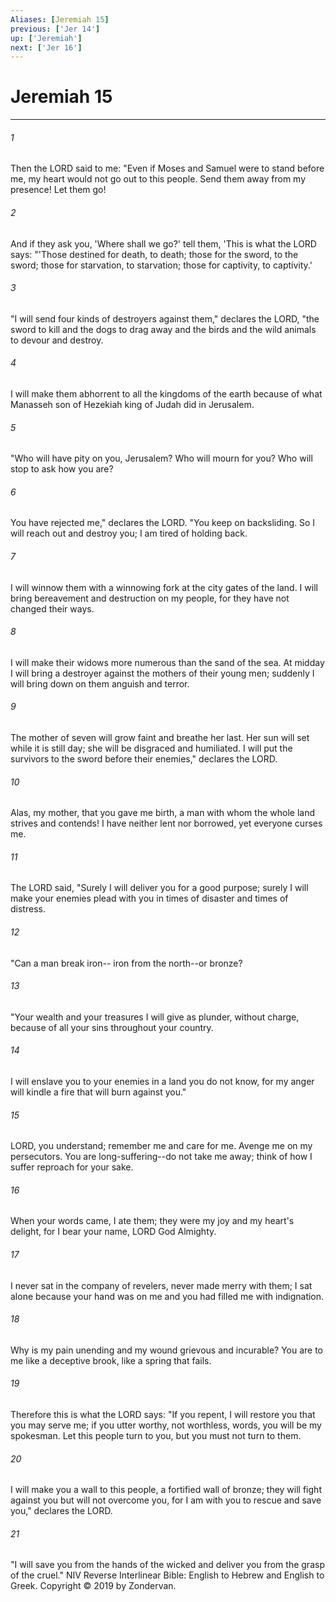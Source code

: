 ```yaml
---
Aliases: [Jeremiah 15]
previous: ['Jer 14']
up: ['Jeremiah']
next: ['Jer 16']
---
```

# Jeremiah 15

***


###### 1 
Then the LORD said to me: "Even if Moses and Samuel were to stand before me, my heart would not go out to this people. Send them away from my presence! Let them go! 

###### 2 
And if they ask you, 'Where shall we go?' tell them, 'This is what the LORD says: "'Those destined for death, to death; those for the sword, to the sword; those for starvation, to starvation; those for captivity, to captivity.' 

###### 3 
"I will send four kinds of destroyers against them," declares the LORD, "the sword to kill and the dogs to drag away and the birds and the wild animals to devour and destroy. 

###### 4 
I will make them abhorrent to all the kingdoms of the earth because of what Manasseh son of Hezekiah king of Judah did in Jerusalem. 

###### 5 
"Who will have pity on you, Jerusalem? Who will mourn for you? Who will stop to ask how you are? 

###### 6 
You have rejected me," declares the LORD. "You keep on backsliding. So I will reach out and destroy you; I am tired of holding back. 

###### 7 
I will winnow them with a winnowing fork at the city gates of the land. I will bring bereavement and destruction on my people, for they have not changed their ways. 

###### 8 
I will make their widows more numerous than the sand of the sea. At midday I will bring a destroyer against the mothers of their young men; suddenly I will bring down on them anguish and terror. 

###### 9 
The mother of seven will grow faint and breathe her last. Her sun will set while it is still day; she will be disgraced and humiliated. I will put the survivors to the sword before their enemies," declares the LORD. 

###### 10 
Alas, my mother, that you gave me birth, a man with whom the whole land strives and contends! I have neither lent nor borrowed, yet everyone curses me. 

###### 11 
The LORD said, "Surely I will deliver you for a good purpose; surely I will make your enemies plead with you in times of disaster and times of distress. 

###### 12 
"Can a man break iron-- iron from the north--or bronze? 

###### 13 
"Your wealth and your treasures I will give as plunder, without charge, because of all your sins throughout your country. 

###### 14 
I will enslave you to your enemies in a land you do not know, for my anger will kindle a fire that will burn against you." 

###### 15 
LORD, you understand; remember me and care for me. Avenge me on my persecutors. You are long-suffering--do not take me away; think of how I suffer reproach for your sake. 

###### 16 
When your words came, I ate them; they were my joy and my heart's delight, for I bear your name, LORD God Almighty. 

###### 17 
I never sat in the company of revelers, never made merry with them; I sat alone because your hand was on me and you had filled me with indignation. 

###### 18 
Why is my pain unending and my wound grievous and incurable? You are to me like a deceptive brook, like a spring that fails. 

###### 19 
Therefore this is what the LORD says: "If you repent, I will restore you that you may serve me; if you utter worthy, not worthless, words, you will be my spokesman. Let this people turn to you, but you must not turn to them. 

###### 20 
I will make you a wall to this people, a fortified wall of bronze; they will fight against you but will not overcome you, for I am with you to rescue and save you," declares the LORD. 

###### 21 
"I will save you from the hands of the wicked and deliver you from the grasp of the cruel." NIV Reverse Interlinear Bible: English to Hebrew and English to Greek. Copyright © 2019 by Zondervan.
